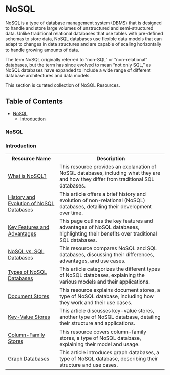 # NoSQL

NoSQL is a type of database management system (DBMS) that is designed to handle and store large volumes of unstructured and semi-structured data. Unlike traditional relational databases that use tables with pre-defined schemas to store data, NoSQL databases use flexible data models that can adapt to changes in data structures and are capable of scaling horizontally to handle growing amounts of data.

The term NoSQL originally referred to “non-SQL” or “non-relational” databases, but the term has since evolved to mean “not only SQL,” as NoSQL databases have expanded to include a wide range of different database architectures and data models.

This section is curated collection of NoSQL Resources.

## Table of Contents

- [NoSQL](#nosql-1)
   - [Introduction](#introduction)




### NoSQL
>

### Introduction

<table>
  <tr>
    <th>Resource Name</th>
    <th>Description</th>
  </tr>
  <tr>
    <td><a href="https://www.mongodb.com/resources/basics/databases/nosql-explained">What is NoSQL?</a></td>
    <td>This resource provides an explanation of NoSQL databases, including what they are and how they differ from traditional SQL databases.</td>
  </tr>
  <tr>
    <td><a href="https://www.dataversity.net/a-brief-history-of-non-relational-databases/">History and Evolution of NoSQL Databases</a></td>
    <td>This article offers a brief history and evolution of non-relational (NoSQL) databases, detailing their development over time.</td>
  </tr>
  <tr>
    <td><a href="https://www.mongodb.com/resources/basics/databases/nosql-explained/advantages">Key Features and Advantages</a></td>
    <td>This page outlines the key features and advantages of NoSQL databases, highlighting their benefits over traditional SQL databases.</td>
  </tr>
  <tr>
    <td><a href="https://www.mongodb.com/resources/basics/databases/nosql-explained/nosql-vs-sql">NoSQL vs. SQL Databases</a></td>
    <td>This resource compares NoSQL and SQL databases, discussing their differences, advantages, and use cases.</td>
  </tr>
  <tr>
    <td><a href="https://www.geeksforgeeks.org/types-of-nosql-databases/">Types of NoSQL Databases</a></td>
    <td>This article categorizes the different types of NoSQL databases, explaining the various models and their applications.</td>
  </tr>
  <tr>
    <td><a href="https://www.mongodb.com/resources/basics/databases/document-databases">Document Stores</a></td>
    <td>This resource explains document stores, a type of NoSQL database, including how they work and their use cases.</td>
  </tr>
  <tr>
    <td><a href="https://www.geeksforgeeks.org/key-value-data-model-in-nosql/">Key-Value Stores</a></td>
    <td>This article discusses key-value stores, another type of NoSQL database, detailing their structure and applications.</td>
  </tr>
  <tr>
    <td><a href="https://www.geeksforgeeks.org/columnar-data-model-of-nosql/">Column-Family Stores</a></td>
    <td>This resource covers column-family stores, a type of NoSQL database, explaining their model and usage.</td>
  </tr>
  <tr>
    <td><a href="https://www.geeksforgeeks.org/introduction-to-graph-database-on-nosql/">Graph Databases</a></td>
    <td>This article introduces graph databases, a type of NoSQL database, describing their structure and use cases.</td>
  </tr>
</table>
